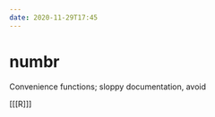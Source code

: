 ```yaml
---
date: 2020-11-29T17:45
---
```


# numbr

Convenience functions; sloppy documentation, avoid

[[[R]]]

